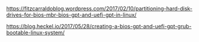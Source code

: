 https://fitzcarraldoblog.wordpress.com/2017/02/10/partitioning-hard-disk-drives-for-bios-mbr-bios-gpt-and-uefi-gpt-in-linux/



https://blog.heckel.io/2017/05/28/creating-a-bios-gpt-and-uefi-gpt-grub-bootable-linux-system/
